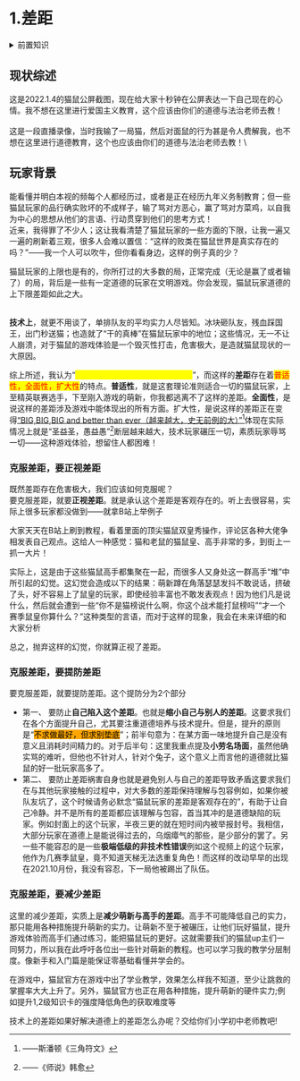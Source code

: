 # 1.差距

<details>

<summary>前置知识</summary>

\[必需][2.胜与负](2.win-and-lose.md)

\[建议][3.敌我平衡](../part.ii-balance/3.self-enemy-balance.md)   [4.友方平衡-上](../part.ii-balance/4.style-balance.md)   [5.友方平衡-下](../part.ii-balance/5.-you-fang-ping-heng-xia-shu.md)

</details>

## 现状综述

&#x20;   这是2022.1.4的猫鼠公屏截图，现在给大家十秒钟在公屏表达一下自己现在的心情。我不想在这里进行爱国主义教育，这个应该由你们的道德与法治老师去教！\
\
&#x20;   这是一段直播录像，当时我输了一局猫，然后对面鼠的行为甚是令人费解我，也不想在这里进行道德教育，这个也应该由你们的道德与法治老师去教！\


## 玩家背景

&#x20;    能看懂并明白本视的频每个人都经历过，或者是正在经历九年义务制教育；但一些猫鼠玩家的品行确实败坏的不成样子，输了骂对方恶心，赢了骂对方菜鸡，以自我为中心的思想从他们的言语、行动贯穿到他们的思考方式！\
&#x20;   近来，我得罪了不少人；这让我看清楚了猫鼠玩家的一些方面的下限，让我一遍又一遍的刷新着三观，很多人会难以置信：“这样的败类在猫鼠世界是真实存在的吗？”——我一个人可以吹牛，但你看看身边，这样的例子真的少？

&#x20;   猫鼠玩家的上限也是有的，你所打过的大多数的局，正常完成（无论是赢了或者输了）的局，背后是一些有一定道德的玩家在文明游戏。你会发现，猫鼠玩家道德的上下限差距如此之大。

\
&#x20;   **技术上**，就更不用谈了，单排队友的平均实力人尽皆知。冰块砸队友，残血踩国王，出门秒送猫；也造就了“干的真棒”在猫鼠玩家中的地位；这些情况，无一不让人崩溃，对于猫鼠的游戏体验是一个毁灭性打击，危害极大，是造就猫鼠现状的一大原因。

&#x20;   综上所述，我认为“<mark style="color:yellow;">**猫鼠玩家之间的差距是客观存在的**</mark>”，而这样的**差距**存在着<mark style="color:red;">普适性，全面性，扩大性</mark>的特点。**普适性**，就是这套理论准则适合一切的猫鼠玩家，上至精英联赛选手，下至刚入游戏的萌新，你我都逃离不了这样的差距。**全面性**，是说这样的差距涉及游戏中能体现出的所有方面。扩大性，是说这样的差距正在变得[“BIG,BIG,BIG and better than ever（越来越大，史无前例的大）”](#user-content-fn-1)[^1]体现在实际情况上就是“圣益圣，愚益愚”[^2]断层越来越大，技术玩家碾压一切，素质玩家辱骂一切——这种游戏体验，想留住人都困难！

### 克服差距，要正视差距

&#x20;   既然差距存在危害极大，我们应该如何克服呢？\
&#x20;   要克服差距，就要**正视差距**。就是承认这个差距是客观存在的。听上去很容易，实际上很多玩家都没做到——就拿B站上举例子

&#x20;   大家天天在B站上刷到教程，看着里面的顶尖猫鼠双皇秀操作，评论区各种大佬争相发表自己观点。这给人一种感觉：猫和老鼠的猫鼠皇、高手非常的多，到街上一抓一大片！

&#x20;   实际上，这是由于这些猫鼠高手都集聚在一起，而很多人又身处这一群高手“堆”中所引起的幻觉。这幻觉会造成以下的结果：萌新蹲在角落瑟瑟发抖不敢说话，挤破了头，好不容易上了鼠皇的玩家，即使经验丰富也不敢发表观点！因为他们凡是说什么，然后就会遭到一些“你不是猫榜说什么啊，你这个战术能打鼠榜吗”“才一个赛季鼠皇你算什么？”这种类型的言语，而对于这样的现象，我会在未来详细的和大家分析

&#x20;   总之，抛弃这样的幻觉，你就算正视了差距。

### 克服差距，要提防差距

&#x20;   要克服差距，就要提防差距。这个提防分为2个部分

* 第一、   要防止**自己陷入这个差距**。也就是**缩小自己与别人的差距**。这要求我们在各个方面提升自己，尤其要注重道德培养与技术提升。但是，提升的原则是“<mark style="background-color:orange;">不求做最好，但求别垫底</mark>”；前半句意为：在某方面一味地提升自己是没有意义且消耗时间精力的。对于后半句：这里我重点提及**小劳名场面**，虽然他确实骂的难听，但他也不针对人，针对个兔子，这个意义上而言他的道德就比猫鼠的好一批玩家高多了。
* 第二、   要防止差距祸害自身也就是避免别人与自己的差距导致矛盾这要求我们在与其他玩家接触的过程中，对大多数的差距保持理解与包容例如，如果你被队友坑了，这个时候请务必默念“猫鼠玩家的差距是客观存在的”，有助于让自己冷静。并不是所有的差距都应该理解与包容，首当其冲的是道德缺陷的玩家。例如封面上的这个玩家，半夜三更的就在短时间内被举报封号。我相信，大部分玩家在道德上是能说得过去的，乌烟瘴气的那些，是少部分的罢了。另一些不能容忍的是一些**极端低级的非技术性错误**例如这个视频上的这个玩家，他作为几赛季鼠皇，竟不知道天梯无法选重复角色！而这样的改动早早的出现在2021.10月份，我没有容忍，下一局他被踢出了队伍。

### 克服差距，要**减少差距**

&#x20;  这里的减少差距，实质上是**减少萌新与高手的差距**。高手不可能降低自己的实力，那只能用各种措施提升萌新的实力。让萌新不至于被碾压，让他们玩好猫鼠，提升游戏体验而高手们通过练习，能把猫鼠玩的更好。这就需要我们的猫鼠up主们一同努力，所以我在此呼吁各位出一些针对萌新的教程。也可以学习我的教学分层制度。像新手和入门篇是能保证零基础看懂并学会的。

&#x20;  在游戏中，猫鼠官方在游戏中出了学业教学，效果怎么样我不知道，至少让跳救的掌握率大大上升了。另外，猫鼠官方也正在用各种措施，提升萌新的硬件实力;例如提升1,2级知识卡的强度降低角色的获取难度等

&#x20;  技术上的差距如果好解决道德上的差距怎么办呢？交给你们小学初中老师教吧!



[^1]: ——斯潘顿《三角符文》

[^2]: ——《师说》韩愈
